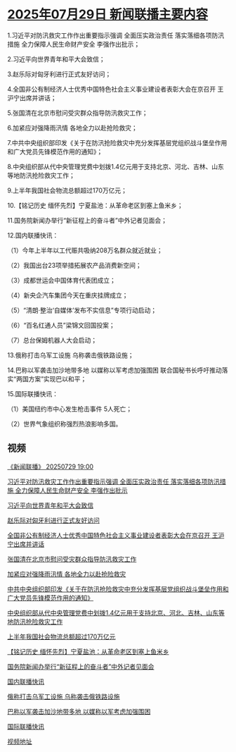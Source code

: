 # [2025年07月29日 新闻联播主要内容](https://tv.cctv.com/lm/xwlb/day/20250729.shtml)

1.习近平对防汛救灾工作作出重要指示强调 全面压实政治责任 落实落细各项防汛措施 全力保障人民生命财产安全 李强作出批示；

2.习近平向世界青年和平大会致信；

3.赵乐际对匈牙利进行正式友好访问；

4.全国非公有制经济人士优秀中国特色社会主义事业建设者表彰大会在京召开 王沪宁出席并讲话；

5.张国清在北京市慰问受灾群众指导防汛救灾工作；

6.加紧应对强降雨汛情 各地全力以赴抢险救灾；

7.中共中央组织部印发《关于在防汛抢险救灾中充分发挥基层党组织战斗堡垒作用和广大党员先锋模范作用的通知》；

8.中央组织部从代中央管理党费中划拨1.4亿元用于支持北京、河北、吉林、山东等地防汛抢险救灾工作；

9.上半年我国社会物流总额超过170万亿元；

10.【铭记历史 缅怀先烈】宁夏盐池：从革命老区到塞上鱼米乡；

11.国务院新闻办举行“新征程上的奋斗者”中外记者见面会；

12.国内联播快讯：

（1）今年上半年以工代赈共吸纳208万名群众就近就业；

（2）我国出台23项举措拓展农产品消费新空间；

（3）成都世运会中国体育代表团成立；

（4）新央企汽车集团今天在重庆挂牌成立；

（5）“清朗·整治‘自媒体’发布不实信息”专项行动启动；

（6）“百名红通人员”梁锦文回国投案；

（7）总台保姆机器人大会启动；

13.俄称打击乌军工设施 乌称袭击俄铁路设施；

14.巴称以军袭击加沙地带多地 以媒称以军考虑加强围困 联合国秘书长呼吁推动落实“两国方案”实现巴以和平；

15.国际联播快讯：

（1）美国纽约市中心发生枪击事件 5人死亡；

（2）世界气象组织称强烈热浪影响多国。

## 视频

[《新闻联播》 20250729 19:00](https://tv.cctv.com/2025/07/29/VIDEVJzEIpgHN1Kgvq4aoY3r250729.shtml)

[习近平对防汛救灾工作作出重要指示强调 全面压实政治责任 落实落细各项防汛措施 全力保障人民生命财产安全 李强作出批示](https://tv.cctv.com/2025/07/29/VIDE9QGtfwI3U2FHlSuQRW4U250729.shtml)

[习近平向世界青年和平大会致信](https://tv.cctv.com/2025/07/29/VIDEYOdiol14uIKgjyIy3WpD250729.shtml)

[赵乐际对匈牙利进行正式友好访问](https://tv.cctv.com/2025/07/29/VIDE4me1RohOYDBxWkIg0xUA250729.shtml)

[全国非公有制经济人士优秀中国特色社会主义事业建设者表彰大会在京召开 王沪宁出席并讲话](https://tv.cctv.com/2025/07/29/VIDEt9i1mY4QcFylx9SbIOYe250729.shtml)

[张国清在北京市慰问受灾群众指导防汛救灾工作](https://tv.cctv.com/2025/07/29/VIDEUEjWfwu4DCoG3ZBDxSHG250729.shtml)

[加紧应对强降雨汛情 各地全力以赴抢险救灾](https://tv.cctv.com/2025/07/29/VIDEvDUgMByVOBhoPNCSruwU250729.shtml)

[中共中央组织部印发《关于在防汛抢险救灾中充分发挥基层党组织战斗堡垒作用和广大党员先锋模范作用的通知》](https://tv.cctv.com/2025/07/29/VIDEKmgn4Ed7vsbGNxW59rm3250729.shtml)

[中央组织部从代中央管理党费中划拨1.4亿元用于支持北京、河北、吉林、山东等地防汛抢险救灾工作](https://tv.cctv.com/2025/07/29/VIDETEfWxeBti3qw08UNoNHO250729.shtml)

[上半年我国社会物流总额超过170万亿元](https://tv.cctv.com/2025/07/29/VIDE0mexbV0a8oDpKySW8Rsj250729.shtml)

[【铭记历史 缅怀先烈】宁夏盐池：从革命老区到塞上鱼米乡](https://tv.cctv.com/2025/07/29/VIDEEsGEdgF8C5JWe7gIb2oy250729.shtml)

[国务院新闻办举行“新征程上的奋斗者”中外记者见面会](https://tv.cctv.com/2025/07/29/VIDEqJG4tLeQ30LlSCd6zQW8250729.shtml)

[国内联播快讯](https://tv.cctv.com/2025/07/29/VIDE35dgahu54p4eOW7CzOPl250729.shtml)

[俄称打击乌军工设施 乌称袭击俄铁路设施](https://tv.cctv.com/2025/07/29/VIDERDCO5tHbwpLfX8gUZ5yT250729.shtml)

[巴称以军袭击加沙地带多地 以媒称以军考虑加强围困](https://tv.cctv.com/2025/07/29/VIDErWiQFiLRL0mrEBqVig8O250729.shtml)

[国际联播快讯](https://tv.cctv.com/2025/07/29/VIDErFjw4v3XvhU5H4oOMcg6250729.shtml)

[视频地址](https://tv.cctv.com/lm/xwlb/day/20250729.shtml) 

